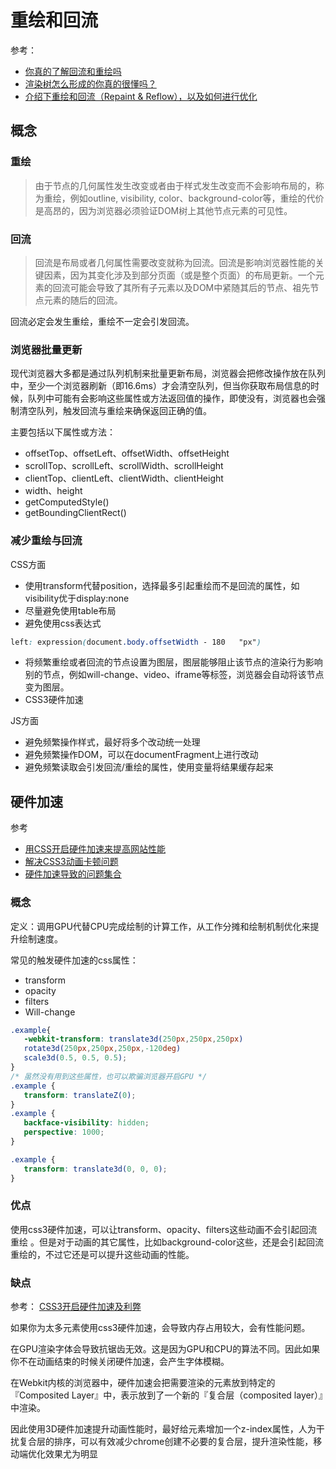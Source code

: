 重绘和回流
===


参考：
* [你真的了解回流和重绘吗](https://www.cnblogs.com/chenjg/p/10099886.html)
* [渲染树怎么形成的你真的很懂吗？](https://mp.weixin.qq.com/s/5jMuFElLK4SPEIKrBvGI1Q)
* [介绍下重绘和回流（Repaint & Reflow），以及如何进行优化](https://github.com/Advanced-Frontend/Daily-Interview-Question/issues/24)

## 概念

### 重绘
> 由于节点的几何属性发生改变或者由于样式发生改变而不会影响布局的，称为重绘，例如outline, visibility, color、background-color等，重绘的代价是高昂的，因为浏览器必须验证DOM树上其他节点元素的可见性。

### 回流
> 回流是布局或者几何属性需要改变就称为回流。回流是影响浏览器性能的关键因素，因为其变化涉及到部分页面（或是整个页面）的布局更新。一个元素的回流可能会导致了其所有子元素以及DOM中紧随其后的节点、祖先节点元素的随后的回流。

回流必定会发生重绘，重绘不一定会引发回流。

### 浏览器批量更新
现代浏览器大多都是通过队列机制来批量更新布局，浏览器会把修改操作放在队列中，至少一个浏览器刷新（即16.6ms）才会清空队列，但当你获取布局信息的时候，队列中可能有会影响这些属性或方法返回值的操作，即使没有，浏览器也会强制清空队列，触发回流与重绘来确保返回正确的值。

主要包括以下属性或方法：
* offsetTop、offsetLeft、offsetWidth、offsetHeight
* scrollTop、scrollLeft、scrollWidth、scrollHeight
* clientTop、clientLeft、clientWidth、clientHeight
* width、height
* getComputedStyle()
* getBoundingClientRect()

### 减少重绘与回流

CSS方面
* 使用transform代替position，选择最多引起重绘而不是回流的属性，如visibility优于display:none
* 尽量避免使用table布局
* 避免使用css表达式
```css
left: expression(document.body.offsetWidth - 180   "px")
```
* 将频繁重绘或者回流的节点设置为图层，图层能够阻止该节点的渲染行为影响别的节点，例如will-change、video、iframe等标签，浏览器会自动将该节点变为图层。
* CSS3硬件加速

JS方面
* 避免频繁操作样式，最好将多个改动统一处理
* 避免频繁操作DOM，可以在documentFragment上进行改动
* 避免频繁读取会引发回流/重绘的属性，使用变量将结果缓存起来


## 硬件加速

参考
* [用CSS开启硬件加速来提高网站性能](https://www.cnblogs.com/PeunZhang/p/3510083.html)
* [解决CSS3动画卡顿问题](https://blog.csdn.net/qq_34309704/article/details/80880101)
* [硬件加速导致的问题集合](https://blog.csdn.net/zhangcanyan/article/details/52817838)

### 概念
定义：调用GPU代替CPU完成绘制的计算工作，从工作分摊和绘制机制优化来提升绘制速度。

常见的触发硬件加速的css属性：
* transform
* opacity
* filters
* Will-change

```css
.example{
   -webkit-transform: translate3d(250px,250px,250px)
   rotate3d(250px,250px,250px,-120deg)
   scale3d(0.5, 0.5, 0.5);
}
/* 虽然没有用到这些属性，也可以欺骗浏览器开启GPU */
.example {
   transform: translateZ(0);
}
.example {
   backface-visibility: hidden;
   perspective: 1000;
}

.example {
   transform: translate3d(0, 0, 0);
}
```

### 优点
使用css3硬件加速，可以让transform、opacity、filters这些动画不会引起回流重绘 。但是对于动画的其它属性，比如background-color这些，还是会引起回流重绘的，不过它还是可以提升这些动画的性能。

### 缺点
参考： [CSS3开启硬件加速及利弊](https://www.cnblogs.com/zyyz/p/4975329.html)


如果你为太多元素使用css3硬件加速，会导致内存占用较大，会有性能问题。

在GPU渲染字体会导致抗锯齿无效。这是因为GPU和CPU的算法不同。因此如果你不在动画结束的时候关闭硬件加速，会产生字体模糊。

在Webkit内核的浏览器中，硬件加速会把需要渲染的元素放到特定的『Composited Layer』中，表示放到了一个新的『复合层（composited layer）』中渲染。

因此使用3D硬件加速提升动画性能时，最好给元素增加一个z-index属性，人为干扰复合层的排序，可以有效减少chrome创建不必要的复合层，提升渲染性能，移动端优化效果尤为明显